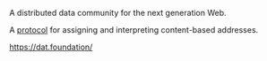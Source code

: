 A distributed data community for the next generation Web.

A [protocol](../../meta/protocol.md) for assigning and interpreting content-based addresses.

https://dat.foundation/
